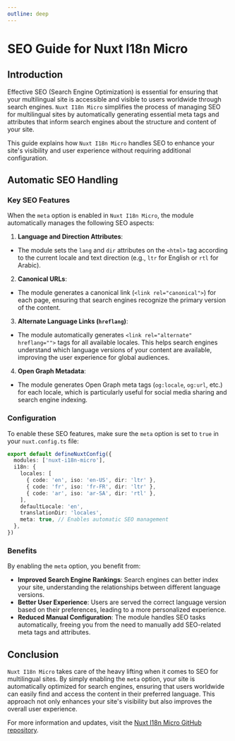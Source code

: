 ```yaml
---
outline: deep
---
```


# SEO Guide for Nuxt I18n Micro

## Introduction

Effective SEO (Search Engine Optimization) is essential for ensuring that your multilingual site is accessible and visible to users worldwide through search engines. `Nuxt I18n Micro` simplifies the process of managing SEO for multilingual sites by automatically generating essential meta tags and attributes that inform search engines about the structure and content of your site.

This guide explains how `Nuxt I18n Micro` handles SEO to enhance your site's visibility and user experience without requiring additional configuration.

## Automatic SEO Handling

### Key SEO Features

When the `meta` option is enabled in `Nuxt I18n Micro`, the module automatically manages the following SEO aspects:

1. **Language and Direction Attributes**:
  - The module sets the `lang` and `dir` attributes on the `<html>` tag according to the current locale and text direction (e.g., `ltr` for English or `rtl` for Arabic).

2. **Canonical URLs**:
  - The module generates a canonical link (`<link rel="canonical">`) for each page, ensuring that search engines recognize the primary version of the content.

3. **Alternate Language Links (`hreflang`)**:
  - The module automatically generates `<link rel="alternate" hreflang="">` tags for all available locales. This helps search engines understand which language versions of your content are available, improving the user experience for global audiences.

4. **Open Graph Metadata**:
  - The module generates Open Graph meta tags (`og:locale`, `og:url`, etc.) for each locale, which is particularly useful for social media sharing and search engine indexing.

### Configuration

To enable these SEO features, make sure the `meta` option is set to `true` in your `nuxt.config.ts` file:

```typescript
export default defineNuxtConfig({
  modules: ['nuxt-i18n-micro'],
  i18n: {
    locales: [
      { code: 'en', iso: 'en-US', dir: 'ltr' },
      { code: 'fr', iso: 'fr-FR', dir: 'ltr' },
      { code: 'ar', iso: 'ar-SA', dir: 'rtl' },
    ],
    defaultLocale: 'en',
    translationDir: 'locales',
    meta: true, // Enables automatic SEO management
  },
})
```

### Benefits

By enabling the `meta` option, you benefit from:

- **Improved Search Engine Rankings**: Search engines can better index your site, understanding the relationships between different language versions.
- **Better User Experience**: Users are served the correct language version based on their preferences, leading to a more personalized experience.
- **Reduced Manual Configuration**: The module handles SEO tasks automatically, freeing you from the need to manually add SEO-related meta tags and attributes.

## Conclusion

`Nuxt I18n Micro` takes care of the heavy lifting when it comes to SEO for multilingual sites. By simply enabling the `meta` option, your site is automatically optimized for search engines, ensuring that users worldwide can easily find and access the content in their preferred language. This approach not only enhances your site's visibility but also improves the overall user experience.

For more information and updates, visit the [Nuxt I18n Micro GitHub repository](https://github.com/s00d/nuxt-i18n-micro).
